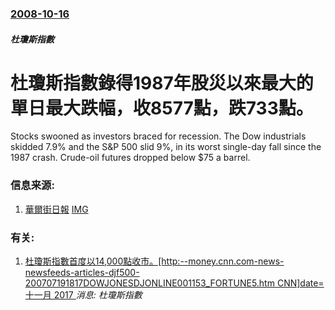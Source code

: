### [2008-10-16](/news/2008/10/16/index.md)

##### 杜瓊斯指數
# 杜瓊斯指數錄得1987年股災以來最大的單日最大跌幅，收8577點，跌733點。

Stocks swooned as investors braced for recession. The Dow industrials skidded 7.9% and the S&P 500 slid 9%, in its worst single-day fall since the 1987 crash. Crude-oil futures dropped below $75 a barrel.


### 信息来源:

1. [華爾街日報](http://online.wsj.com/article/SB122406877778235991.html?mod=special_page_campaign2008_mostpop) [IMG](https://si.wsj.net/public/resources/images/OB-CN097_stocks_D_20081015164114.jpg)

### 有关:

1. [杜瓊斯指數首度以14,000點收市。[http:--money.cnn.com-news-newsfeeds-articles-djf500-200707191817DOWJONESDJONLINE001153_FORTUNE5.htm CNN]date=十一月 2017 ](/zh/news/2007/07/19/杜瓊斯指數首度以14000點收市-http-moneycnncom-news-newsfeeds-artic.md) _消息: 杜瓊斯指數_
